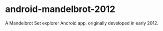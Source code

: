 # android-mandelbrot-2012
A Mandelbrot Set explorer Android app, originally developed in early 2012.
